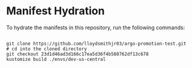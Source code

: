 
# Manifest Hydration

To hydrate the manifests in this repository, run the following commands:

```shell

git clone https://github.com/lloydsmithjr03/argo-promotion-test.git
# cd into the cloned directory
git checkout 23d1d46ad3d166c17ea5d36f4b580762df13c678
kustomize build ./envs/dev-us-central
```